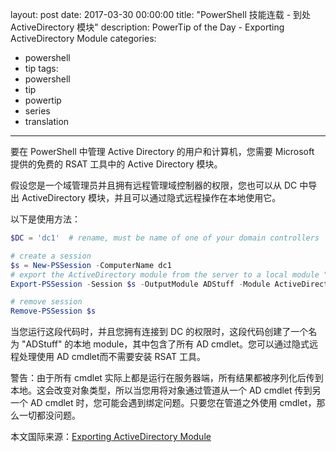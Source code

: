 layout: post
date: 2017-03-30 00:00:00
title: "PowerShell 技能连载 - 到处 ActiveDirectory 模块"
description: PowerTip of the Day - Exporting ActiveDirectory Module
categories:
- powershell
- tip
tags:
- powershell
- tip
- powertip
- series
- translation
---
要在 PowerShell 中管理 Active Directory 的用户和计算机，您需要 Microsoft 提供的免费的 RSAT 工具中的 Active Directory 模块。

假设您是一个域管理员并且拥有远程管理域控制器的权限，您也可以从 DC 中导出 ActiveDirectory 模块，并且可以通过隐式远程操作在本地使用它。

以下是使用方法：

```powershell
$DC = 'dc1'  # rename, must be name of one of your domain controllers

# create a session
$s = New-PSSession -ComputerName dc1
# export the ActiveDirectory module from the server to a local module "ADStuff"
Export-PSSession -Session $s -OutputModule ADStuff -Module ActiveDirectory -AllowClobber -Force

# remove session
Remove-PSSession $s
```

当您运行这段代码时，并且您拥有连接到 DC 的权限时，这段代码创建了一个名为 "ADStuff" 的本地 module，其中包含了所有 AD cmdlet。您可以通过隐式远程处理使用 AD cmdlet而不需要安装 RSAT 工具。

警告：由于所有 cmdlet 实际上都是运行在服务器端，所有结果都被序列化后传到本地。这会改变对象类型，所以当您用将对象通过管道从一个 AD cmdlet 传到另一个 AD cmdlet 时，您可能会遇到绑定问题。只要您在管道之外使用 cmdlet，那么一切都没问题。

<!--more-->
本文国际来源：[Exporting ActiveDirectory Module](http://community.idera.com/powershell/powertips/b/tips/posts/exporting-activedirectory-module)
